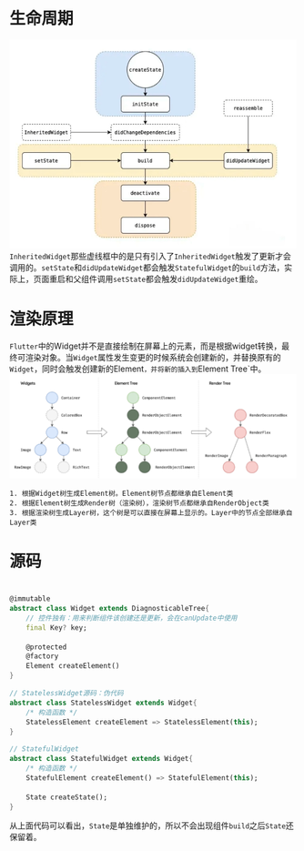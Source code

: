 
# 生命周期
![image description](../../imgs/life_state.png)
`InheritedWidget`那些虚线框中的是只有引入了`InheritedWidget`触发了更新才会调用的。`setState`和`didUpdateWidget`都会触发`StatefulWidget`的`build`方法，实际上，页面重启和父组件调用`setState`都会触发`didUpdateWidget`重绘。

# 渲染原理
`Flutter`中的Widget并不是直接绘制在屏幕上的元素，而是根据widget转换，最终可渲染对象。当`Widget`属性发生变更的时候系统会创建新的，并替换原有的`Widget`，同时会触发创建新的Element`，并将新的插入到`Element Tree`中。
![image description](../../imgs/tree.png)
```
1. 根据Widget树生成Element树。Element树节点都继承自Element类
2. 根据Element树生成Render树（渲染树），渲染树节点都继承自RenderObject类
3. 根据渲染树生成Layer树，这个树是可以直接在屏幕上显示的。Layer中的节点全部继承自Layer类
```

# 源码
# 

```dart
@immutable
abstract class Widget extends DiagnosticableTree{
    // 控件独有：用来判断组件该创建还是更新，会在canUpdate中使用
    final Key? key;
    
    @protected
    @factory
    Element createElement()
}
```

```dart
// StatelessWidget源码：伪代码
abstract class StatelessWidget extends Widget{
    /* 构造函数 */
    StatelessElement createElement => StatelessElement(this);
}
```

```dart
// StatefulWidget
abstract class StatefulWidget extends Widget{
    /* 构造函数 */
    StatefulElement createElement() => StatefulElement(this);
    
    State createState();
}
```

从上面代码可以看出，`State`是单独维护的，所以不会出现组件`build`之后`State`还保留着。